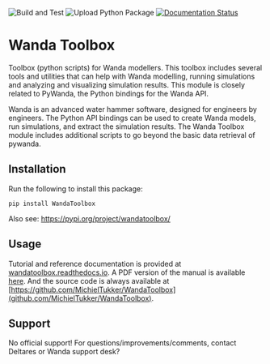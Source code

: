 ![Build and Test](https://github.com/MichielTukker/WandaToolbox/workflows/Build%20and%20Test/badge.svg)
![Upload Python Package](https://github.com/MichielTukker/WandaToolbox/workflows/Upload%20Python%20Package/badge.svg)
[![Documentation Status](https://readthedocs.org/projects/wandatoolbox/badge/?version=latest)](https://wandatoolbox.readthedocs.io/en/latest/?badge=latest)

# Wanda Toolbox
Toolbox (python scripts) for Wanda modellers. This toolbox includes several tools and utilities that can help with Wanda modelling, 
running simulations and analyzing and visualizing simulation results. This module is closely related to PyWanda, the Python bindings for the Wanda API.

Wanda is an advanced water hammer software, designed for engineers by engineers. The Python API bindings can be used to create Wanda models, 
run simulations, and extract the simulation results. The Wanda Toolbox module includes additional scripts to go beyond the basic data retrieval of pywanda.
 

## Installation
Run the following to install this package:

```
pip install WandaToolbox
```

Also see: https://pypi.org/project/wandatoolbox/

## Usage
Tutorial and reference documentation is provided at [wandatoolbox.readthedocs.io](https://wandatoolbox.readthedocs.io). A PDF version of the manual is available [here](https://wandatoolbox.readthedocs.io/_/downloads/en/latest/pdf/). And the source code is always available at [https://github.com/MichielTukker/WandaToolbox](github.com/MichielTukker/WandaToolbox).

## Support
No official support! For questions/improvements/comments, contact Deltares or Wanda support desk?


